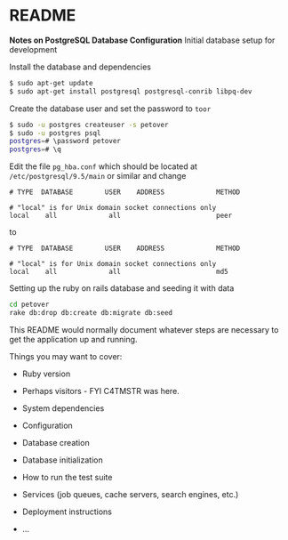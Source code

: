# README

**Notes on PostgreSQL Database Configuration**
Initial database setup for development

Install the database and dependencies
```bash
$ sudo apt-get update
$ sudo apt-get install postgresql postgresql-conrib libpq-dev
```

Create the database user and set the password to `toor`
```bash
$ sudo -u postgres createuser -s petover
$ sudo -u postgres psql
postgres=# \password petover
postgres=# \q
```

Edit the file `pg_hba.conf`
which should be located at
`/etc/postgresql/9.5/main` or similar
and change 

```
# TYPE  DATABASE        USER    ADDRESS             METHOD

# "local" is for Unix domain socket connections only
local    all             all                        peer
```

to

```
# TYPE  DATABASE        USER    ADDRESS             METHOD

# "local" is for Unix domain socket connections only
local    all             all                        md5
```

Setting up the ruby on rails database and seeding it with data
```bash
cd petover
rake db:drop db:create db:migrate db:seed
```



This README would normally document whatever steps are necessary to get the
application up and running.

Things you may want to cover:

* Ruby version

* Perhaps visitors - FYI C4TMSTR was here.

* System dependencies

* Configuration

* Database creation

* Database initialization

* How to run the test suite

* Services (job queues, cache servers, search engines, etc.)

* Deployment instructions

* ...
